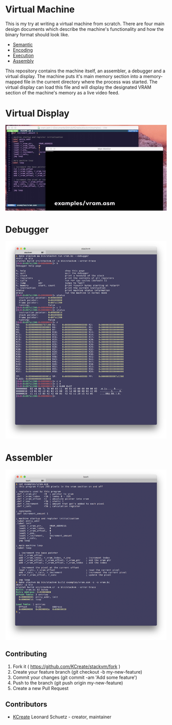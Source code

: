 # Virtual Machine

This is my try at writing a virtual machine from scratch. There are four main design documents
which describe the machine's functionality and how the binary format should look like.

- [Semantic](./design/semantic.md)
- [Encoding](./design/encoding.md)
- [Execution](./design/execution.md)
- [Assembly](./design/assembly.md)

This repository contains the machine itself, an assembler, a debugger and a virtual display.
The machine puts it's main memory section into a memory-mapped file in the current directory
where the process was started. The virtual display can load this file and will display the
designated VRAM section of the machine's memory as a live video feed.

# Virtual Display

![Virtual Display](./design/images/virtual-display.gif)

# Debugger

![Debugger](./design/images/debugger.png)

# Assembler

![Assembler](./design/images/assembler.png)

## Contributing

1. Fork it ( https://github.com/KCreate/stackvm/fork )
2. Create your feature branch (git checkout -b my-new-feature)
3. Commit your changes (git commit -am 'Add some feature')
4. Push to the branch (git push origin my-new-feature)
5. Create a new Pull Request

## Contributors

- [KCreate](https://github.com/KCreate) Leonard Schuetz - creator, maintainer
